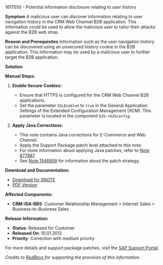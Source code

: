 1617550 - Potential information disclosure relating to user history

**Symptom**
A malicious user can discover information relating to user navigation history in the CRM Web Channel B2B application. This information could be used to allow the malicious user to tailor their attacks against the B2B web shop.

**Reason and Prerequisites**
Information such as the user navigation history can be discovered using an unsecured history cookie in the B2B application. This information may be used by a malicious user to further target the B2B application.

**Solution**

**Manual Steps:**
1. **Enable Secure Cookies:**
   - Ensure that HTTPS is configured for the CRM Web Channel B2B applications.
   - Set the parameter `SSLEnabled` to `true` in the General Application Settings of the Extended Configuration Management (XCM). This parameter is located in the component `b2b->b2bconfig`.

2. **Apply Java Corrections:**
   - This note contains Java corrections for E-Commerce and Web Channel.
   - Apply the Support Package patch level attached to this note.
   - For more information about applying Java patches, refer to [Note 877887](https://me.sap.com/notes/877887).
   - See [Note 1546959](https://me.sap.com/notes/1546959) for information about the patch strategy.

**Download and Documentation:**
- [Download for SNOTE](https://notesdownloads.sap.com/note/0040000017286752017)
- [PDF Version](https://me.sap.com/sap/support/sfm/notes/print/0001617550?language=en-US&token=D7E455EE1FCE175BCEBA6372FA20F9EC)

**Affected Components:**
- **CRM-ISA-BBS**: Customer Relationship Management > Internet Sales > Business-to-Business Sales

**Release Information:**
- **Status**: Released for Customer
- **Released On**: 10.01.2012
- **Priority**: Correction with medium priority

For more details and support package patches, visit the [SAP Support Portal](https://me.sap.com/).

*Credits to [RedRays](https://redrays.io) for supporting the provision of this information.*